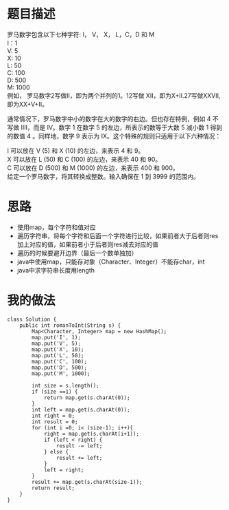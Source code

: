 # 题目描述
罗马数字包含以下七种字符: I， V， X， L，C，D 和 M  
I：1  
V: 5  
X: 10  
L: 50  
C: 100  
D: 500  
M: 1000  
例如， 罗马数字2写做II，即为两个并列的1。12写做 XII，即为X+II.27写做XXVII, 即为XX+V+II。

通常情况下，罗马数字中小的数字在大的数字的右边。但也存在特例，例如 4 不写做 IIII，而是 IV。数字 1 在数字 5 的左边，所表示的数等于大数 5 减小数 1 得到的数值 4 。同样地，数字 9 表示为 IX。这个特殊的规则只适用于以下六种情况：

I 可以放在 V (5) 和 X (10) 的左边，来表示 4 和 9。  
X 可以放在 L (50) 和 C (100) 的左边，来表示 40 和 90。   
C 可以放在 D (500) 和 M (1000) 的左边，来表示 400 和 900。  
给定一个罗马数字，将其转换成整数。输入确保在 1 到 3999 的范围内。

# 思路
- 使用map，每个字符和值对应
- 遍历字符串，将每个字符和后面一个字符进行比较，如果前者大于后者则res加上对应的值，如果前者小于后者则res减去对应的值
- 遍历的时候要避开边界（最后一个数单独加）
- java中使用map，只能存对象（Character、Integer）不能存char，int
- java中求字符串长度用length



# 我的做法
```
class Solution {
    public int romanToInt(String s) {
        Map<Character, Integer> map = new HashMap();
        map.put('I', 1);
        map.put('V', 5);
        map.put('X', 10);
        map.put('L', 50);
        map.put('C', 100);
        map.put('D', 500);
        map.put('M', 1000);
        
        int size = s.length();
        if (size ==1) {
            return map.get(s.charAt(0));
        }
        int left = map.get(s.charAt(0));
        int right = 0;
        int result = 0;
        for (int i =0; i< (size-1); i++){
            right = map.get(s.charAt(i+1));
            if (left < right) {
                result -= left;
            } else {
                result += left;
            }
            left = right;
        }
        result += map.get(s.charAt(size-1));
        return result;
    }
}
```